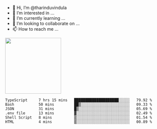 - 👋 Hi, I’m @tharinduvindula
- 👀 I’m interested in ...
- 🌱 I’m currently learning ...
- 💞️ I’m looking to collaborate on ...
- 📫 How to reach me ...

<!---
tharinduvindula/tharinduvindula is a ✨ special ✨ repository because its `README.md` (this file) appears on your GitHub profile.
You can click the Preview link to take a look at your changes.
--->

<img height="180em" src="https://github-readme-stats.vercel.app/api?username=tharinduvindula&show_icons=true&hide_border=false&&count_private=true&include_all_commits=true" />


<!--START_SECTION:waka-->

```text
TypeScript     7 hrs 15 mins   ████████████████████░░░░░   79.92 %
Bash           50 mins         ██▒░░░░░░░░░░░░░░░░░░░░░░   09.33 %
JSON           31 mins         █▒░░░░░░░░░░░░░░░░░░░░░░░   05.69 %
.env file      13 mins         ▓░░░░░░░░░░░░░░░░░░░░░░░░   02.49 %
Shell Script   8 mins          ▒░░░░░░░░░░░░░░░░░░░░░░░░   01.54 %
HTML           4 mins          ▒░░░░░░░░░░░░░░░░░░░░░░░░   00.89 %
```

<!--END_SECTION:waka-->
